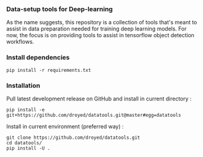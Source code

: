 ### Data-setup tools for Deep-learning

As the name suggests, this repository is a collection of tools that's meant to assist in data preparation needed for training deep learning models. For now, the focus is on providing tools to assist in tensorflow object detection workflows.

### Install dependencies

```shell
pip install -r requirements.txt
```

### Installation

Pull latest development release on GitHub and install in current directory :
```shell
pip install -e git+https://github.com/droyed/datatools.git@master#egg=datatools
```

Install in current environment (preferred way) :
```shell
git clone https://github.com/droyed/datatools.git
cd datatools/
pip install -U .
```
